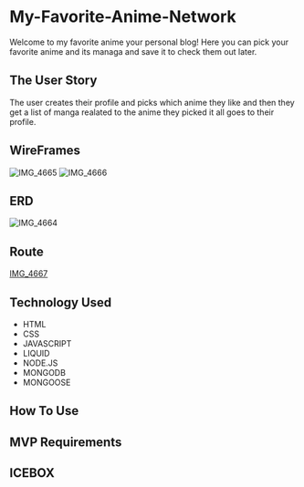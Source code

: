 # My-Favorite-Anime-Network
Welcome to my favorite anime your personal blog! Here you can pick your favorite anime and its managa and save it to check them out later.


## The User Story 
The user creates their profile and picks which anime they like and then they get a list of manga realated to the anime they picked it all goes to their profile.

## WireFrames
![IMG_4665](https://user-images.githubusercontent.com/104103694/173140218-0645548e-0647-4266-9127-7150472fd6c0.jpeg)
![IMG_4666](https://user-images.githubusercontent.com/104103694/173140224-527d237f-da72-44eb-8015-4bea412458f6.jpeg)
## ERD
![IMG_4664](https://user-images.githubusercontent.com/104103694/173140540-63051776-571c-4484-bc0d-2b1798f6956e.jpeg)
## Route
[IMG_4667](https://user-images.githubusercontent.com/104103694/173141028-9bdd66fe-953b-44db-bf72-49d4ee0eb21c.jpeg)
## Technology Used
- HTML
- CSS
- JAVASCRIPT
- LIQUID
- NODE.JS
- MONGODB
- MONGOOSE

## How To Use

## MVP Requirements

## ICEBOX
